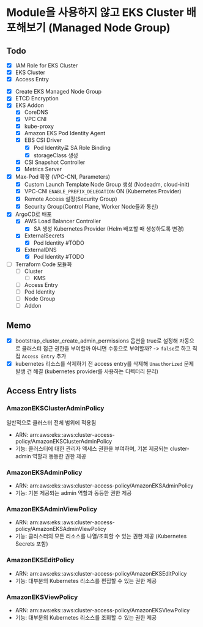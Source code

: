 # Module을 사용하지 않고 EKS Cluster 배포해보기 (Managed Node Group)

## Todo

- [x] IAM Role for EKS Cluster  
- [x] EKS Cluster  
- [x] Access Entry  
<!-- - [x] Create Security Group   -->
<!-- - [ ] Create Launch Template   -->
- [x] Create EKS Managed Node Group  
- [x] ETCD Encryption  
- [x] EKS Addon  
  - [x] CoreDNS
  - [x] VPC CNI
  - [x] kube-proxy
  - [x] Amazon EKS Pod Identity Agent
  - [x] EBS CSI Driver
    - [x] Pod Identity로 SA Role Binding
    - [x] storageClass 생성
  - [x] CSI Snapshot Controller
  - [x] Metrics Server
  <!-- - [ ] EFS CSI Driver -->
- [x] Max-Pod 확장 (VPC-CNI, Parameters)
  - [x] Custom Launch Template Node Group 생성 (Nodeadm, cloud-init)
  - [x] VPC-CNI `ENABLE_PREFIX_DELEGATION` ON (Kubernetes Provider)
  - [x] Remote Access 설정(Security Group)
  - [x] Security Group(Control Plane, Worker Node들과 통신)
- [x] ArgoCD로 배포
  - [x] AWS Load Balancer Controller
    - [x] SA 생성 Kubernetes Provider (Helm 배포할 때 생성하도록 변경)
  - [x] ExternalSecrets
    - [x] Pod Identity #TODO
  - [x] ExternalDNS
    - [x] Pod Identity #TODO
- [ ] Terraform Code 모듈화
  - [ ] Cluster
    - [ ] KMS
  - [ ] Access Entry
  - [ ] Pod Identity
  - [ ] Node Group
  - [ ] Addon

## Memo

- [x] bootstrap_cluster_create_admin_permissions 옵션을 true로 설정해 자동으로 클러스터 접근 권한을 부여할까 아니면 수동으로 부여할까?  -> `false`로 하고 직접 `Access Entry` 추가
- [x] kubernetes 리소스를 삭제하기 전 access entry를 삭제해 `Unauthorized` 문제 발생 건 해결 (kubernetes provider를 사용하는 디렉터리 분리)

## Access Entry lists

### AmazonEKSClusterAdminPolicy

일반적으로 클러스터 전체 범위에 적용됨

- ARN: arn:aws:eks::aws:cluster-access-policy/AmazonEKSClusterAdminPolicy
- 기능: 클러스터에 대한 관리자 액세스 권한을 부여하며, 기본 제공되는 cluster-admin 역할과 동등한 권한 제공

### AmazonEKSAdminPolicy

- ARN: arn:aws:eks::aws:cluster-access-policy/AmazonEKSAdminPolicy
- 기능: 기본 제공되는 admin 역할과 동등한 권한 제공

### AmazonEKSAdminViewPolicy

- ARN: arn:aws:eks::aws:cluster-access-policy/AmazonEKSAdminViewPolicy
- 기능: 클러스터의 모든 리소스를 나열/조회할 수 있는 권한 제공 (Kubernetes Secrets 포함)

### AmazonEKSEditPolicy

- ARN: arn:aws:eks::aws:cluster-access-policy/AmazonEKSEditPolicy
- 기능: 대부분의 Kubernetes 리소스를 편집할 수 있는 권한 제공

### AmazonEKSViewPolicy

- ARN: arn:aws:eks::aws:cluster-access-policy/AmazonEKSViewPolicy
- 기능: 대부분의 Kubernetes 리소스를 조회할 수 있는 권한 제공
